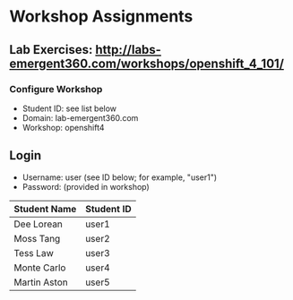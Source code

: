 # Workshop Assignments
## Lab Exercises: http://labs-emergent360.com/workshops/openshift_4_101/
### Configure Workshop
- Student ID: see list below
- Domain: lab-emergent360.com
- Workshop: openshift4

## Login
- Username: user<id> (see ID below; for example, "user1")
- Password: (provided in workshop)

|Student Name |Student ID|
|------------ | ---------------|
|	Dee	Lorean	|	user1	|
|	Moss Tang	|	user2	|
|	Tess Law	|	user3	|
|	Monte Carlo	|	user4	|
|	Martin Aston	|	user5	|
